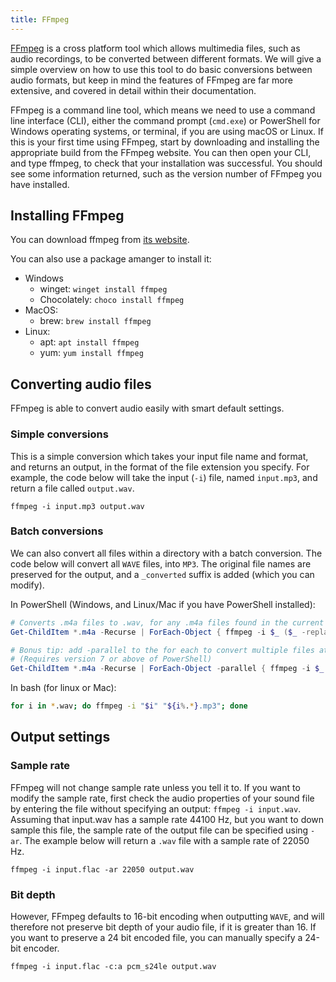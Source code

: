 ```yaml
---
title: FFmpeg
---
```


[FFmpeg](https://ffmpeg.org/)  is a cross platform tool which allows multimedia
files, such as audio recordings, to be converted between different formats. We
will give a simple overview on how to use this tool to do basic conversions
between audio formats, but keep in mind the features of FFmpeg are far more
extensive, and covered in detail within their documentation.

FFmpeg is a command line tool, which means we need to use a command line
interface (CLI), either the command prompt (`cmd.exe`) or PowerShell for Windows
operating systems, or terminal, if you are using macOS or Linux. If this is your
first time using FFmpeg, start by downloading and installing the appropriate
build from the FFmpeg website. You can then open your CLI, and type ffmpeg, to
check that your installation was successful. You should see some information
returned, such as the version number of FFmpeg you have installed. 

## Installing FFmpeg

You can download ffmpeg from [its website](https://ffmpeg.org/download.html).

You can also use a package amanger to install it:

- Windows
    - winget: `winget install ffmpeg`
    - Chocolately: `choco install ffmpeg`
- MacOS:
    - brew: `brew install ffmpeg`
- Linux:
    - apt: `apt install ffmpeg`
    - yum: `yum install ffmpeg`

## Converting audio files

FFmpeg is able to convert audio easily with smart default settings.

### Simple conversions

This is a simple conversion which takes your input file name and format, and
returns an output, in the format of the file extension you specify. For example,
the code below will take the input (`-i`) file, named `input.mp3`, and return a file
called `output.wav`. 

```
ffmpeg -i input.mp3 output.wav
``` 

### Batch conversions 

We can also convert all files within a directory with a batch conversion. The
code below will convert all `WAVE` files, into `MP3`. The original file names
are preserved for the output, and a `_converted` suffix is added (which you can
modify). 

In PowerShell (Windows, and Linux/Mac if you have PowerShell installed):

```powershell
# Converts .m4a files to .wav, for any .m4a files found in the current directory and all sub directories
Get-ChildItem *.m4a -Recurse | ForEach-Object { ffmpeg -i $_ ($_ -replace "\..*$", ".wav") }

# Bonus tip: add -parallel to the for each to convert multiple files at the same time
# (Requires version 7 or above of PowerShell)
Get-ChildItem *.m4a -Recurse | ForEach-Object -parallel { ffmpeg -i $_ ($_ -replace "\..*$", ".wav") }
```


In bash (for linux or Mac):

```bash
for i in *.wav; do ffmpeg -i "$i" "${i%.*}.mp3"; done
```

## Output settings

### Sample rate

FFmpeg will not change sample rate unless you tell it to. If you want to modify
the sample rate, first check the audio properties of your sound file by entering
the file without specifying an output: `ffmpeg -i input.wav`. Assuming that
input.wav has a sample rate 44100 Hz, but you want to down sample this file, the
sample rate of the output file can be specified using `-ar`. The example below
will return a `.wav` file with a sample rate of 22050 Hz. 

```
ffmpeg -i input.flac -ar 22050 output.wav
```

### Bit depth

However, FFmpeg defaults to 16-bit encoding when outputting `WAVE`, and will
therefore not preserve bit depth of your audio file, if it is greater than 16.
If you want to preserve a 24 bit encoded file, you can manually specify a 24-bit
encoder.

```
ffmpeg -i input.flac -c:a pcm_s24le output.wav
```








